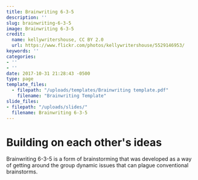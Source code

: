 ```yaml
---
title: Brainwriting 6-3-5
description: ''
slug: brainwriting-6-3-5
image: Brainwriting 6-3-5
credit:
  name: kellywritershouse, CC BY 2.0
  url: https://www.flickr.com/photos/kellywritershouse/5529146953/
keywords: ''
categories:
- ''
- ''
date: 2017-10-31 21:28:43 -0500
type: page
template_files:
  - filepath: "/uploads/templates/Brainwriting template.pdf"
    filename: "Brainwriting Template"
slide_files:
- filepath: "/uploads/slides/"
  filename: Brainwriting 6-3-5
---
```

# Building on each other's ideas

Brainwriting 6-3-5 is a form of brainstorming that was developed as a way of getting around the group dynamic issues that can plague conventional brainstorms.
